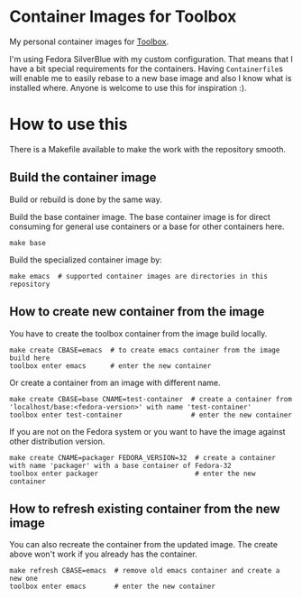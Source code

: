 # Container Images for Toolbox
My personal container images for [Toolbox](https://github.com/containers/toolbox).

I'm using Fedora SilverBlue with my custom configuration. That means that I have a bit special requirements for the containers. Having `Containerfile`s will enable me to easily rebase to a new base image and also I know what is installed where. Anyone is welcome to use this for inspiration :).

# How to use this
There is a Makefile available to make the work with the repository smooth.

## Build the container image
Build or rebuild is done by the same way.

Build the base container image. The base container image is for direct consuming for general use containers or a base for other containers here.

```
make base
```

Build the specialized container image by:

```
make emacs  # supported container images are directories in this repository
```

## How to create new container from the image
You have to create the toolbox container from the image build locally.

```
make create CBASE=emacs  # to create emacs container from the image build here
toolbox enter emacs      # enter the new container
```

Or create a container from an image with different name.

```
make create CBASE=base CNAME=test-container  # create a container from 'localhost/base:<fedora-version>' with name 'test-container'
toolbox enter test-container                 # enter the new container
```

If you are not on the Fedora system or you want to have the image against other distribution version.

```
make create CNAME=packager FEDORA_VERSION=32  # create a container with name 'packager' with a base container of Fedora-32
toolbox enter packager                        # enter the new container
```

## How to refresh existing container from the new image
You can also recreate the container from the updated image. The create above won't work if you already has the container.

```
make refresh CBASE=emacs  # remove old emacs container and create a new one
toolbox enter emacs       # enter the new container
```
